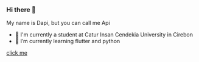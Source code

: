 ### Hi there 👋
My name is Dapi, but you can call me Api
- 🔭 I'm currently a student at Catur Insan Cendekia University in Cirebon
- 🌱 I’m currently learning flutter and python

<a href="#nada" class="button button-inline button-small button-danger"><span>click me</span></a>

<!--
**Dapi45/Dapi45** is a ✨ _special_ ✨ repository because its `README.md` (this file) appears on your GitHub profile.

Here are some ideas to get you started:

- 🔭 I’m currently working on ...

- 👯 I’m looking to collaborate on ...
- 🤔 I’m looking for help with ...
- 💬 Ask me about ...
- 📫 How to reach me: ...
- 😄 Pronouns: ...
- ⚡ Fun fact: ...
-->
